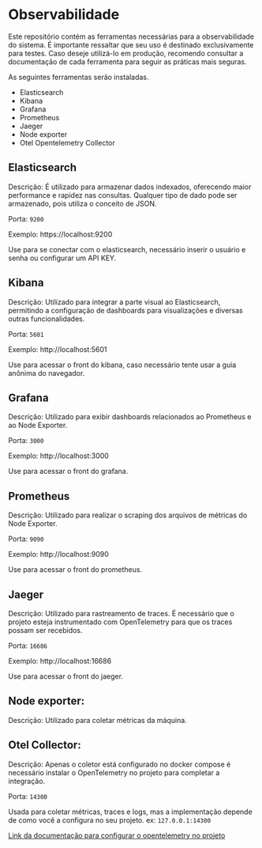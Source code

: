 # Observabilidade

Este repositório contém as ferramentas necessárias para a observabilidade do sistema. É importante ressaltar que seu uso é destinado exclusivamente para testes. Caso deseje utilizá-lo em produção, recomendo consultar a documentação de cada ferramenta para seguir as práticas mais seguras.

As seguintes ferramentas serão instaladas.

- Elasticsearch
- Kibana
- Grafana
- Prometheus
- Jaeger
- Node exporter
- Otel Opentelemetry Collector

## Elasticsearch
Descrição: É utilizado para armazenar dados indexados, oferecendo maior performance e rapidez nas consultas. Qualquer tipo de dado pode ser armazenado, pois utiliza o conceito de JSON.

Porta: ```9200``` 

Exemplo: https://localhost:9200

Use para se conectar com o elasticsearch, necessário inserir o usuário e senha ou configurar um API KEY.

## Kibana
Descrição: Utilizado para integrar a parte visual ao Elasticsearch, permitindo a configuração de dashboards para visualizações e diversas outras funcionalidades.

Porta: ```5601``` 

Exemplo: http://localhost:5601

Use para acessar o front do kibana, caso necessário tente usar a guia anônima do navegador.

## Grafana
Descrição: Utilizado para exibir dashboards relacionados ao Prometheus e ao Node Exporter.

Porta: ```3000``` 

Exemplo: http://localhost:3000

Use para acessar o front do grafana.

## Prometheus
Descrição: Utilizado para realizar o scraping dos arquivos de métricas do Node Exporter.

Porta: ```9090``` 

Exemplo: http://localhost:9090

Use para acessar o front do prometheus.

## Jaeger
Descrição: Utilizado para rastreamento de traces. É necessário que o projeto esteja instrumentado com OpenTelemetry para que os traces possam ser recebidos.

Porta: ```16686``` 

Exemplo: http://localhost:16686

Use para acessar o front do jaeger.

## Node exporter:
Descrição: Utilizado para coletar métricas da máquina.

## Otel Collector:
Descrição: Apenas o coletor está configurado no docker compose é necessário instalar o OpenTelemetry no projeto para completar a integração.

Porta: ```14300``` 

Usada para coletar métricas, traces e logs, mas a implementação depende de como você a configura no seu projeto.
ex: ```127.0.0.1:14300```

[Link da documentação para configurar o opentelemetry no projeto](https://opentelemetry.io/docs/languages/php/getting-started/)
